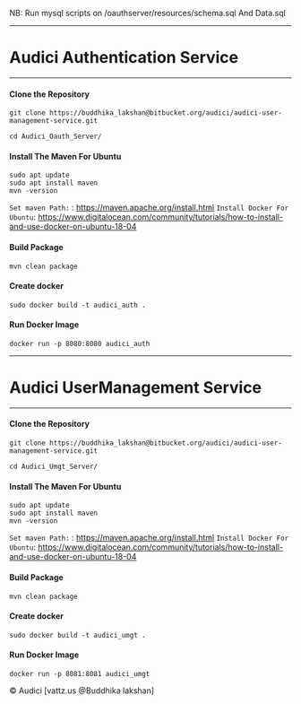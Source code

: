 NB: Run mysql scripts on /oauthserver/resources/schema.sql And Data.sql

----
# Audici Authentication Service
----
#### Clone the Repository
	git clone https://buddhika_lakshan@bitbucket.org/audici/audici-user-management-service.git
`cd Audici_Oauth_Server/`
#### Install The Maven For Ubuntu
	sudo apt update
	sudo apt install maven
	mvn -version
`Set maven Path:` : https://maven.apache.org/install.html
`Install Docker For Ubuntu`: https://www.digitalocean.com/community/tutorials/how-to-install-and-use-docker-on-ubuntu-18-04

#### Build Package
	mvn clean package
#### Create docker
	sudo docker build -t audici_auth .
#### Run Docker Image
	docker run -p 8080:8080 audici_auth
----
# Audici UserManagement Service
----
#### Clone the Repository
	git clone https://buddhika_lakshan@bitbucket.org/audici/audici-user-management-service.git
`cd Audici_Umgt_Server/
`
#### Install The Maven For Ubuntu
	sudo apt update
	sudo apt install maven
	mvn -version
`Set maven Path:` : https://maven.apache.org/install.html
`Install Docker For Ubuntu`: https://www.digitalocean.com/community/tutorials/how-to-install-and-use-docker-on-ubuntu-18-04

#### Build Package
	mvn clean package
#### Create docker
	sudo docker build -t audici_umgt .
#### Run Docker Image
	docker run -p 8081:8081 audici_umgt
&copy; Audici [vattz.us @Buddhika lakshan]
